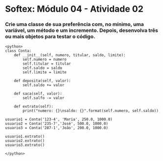 # Softex: Módulo 04 - Atividade 02

### Crie uma classe de sua preferência com, no mínimo, uma variável, um método e um incremento. Depois, desenvolva três ou mais objetos para testar o código.
 

```
<python>
class Conta:
    def __init__(self, numero, titular, saldo, limite):
        self.numero = numero
        self.titular = titular
        self.saldo = saldo 
        self.limite = limite

    def deposita(self, valor):
        self.saldo += valor

    def saca(self, valor):
        self.salfo -= valor 

    def extrato(self):
        print("numero: {}\nsaldo: {}".format(self.numero, self.saldo))

usuario1 = Conta('123-4', 'Maria', 250.0, 1000.0)
usuario2 = Conta('235-7','José', 500.0, 1000.0)
usuario3 = Conta('287-1','João', 200.0, 1000.0)

usuario1.extrato()
usuario2.extrato()
usuario3.extrato()

</python>
```
